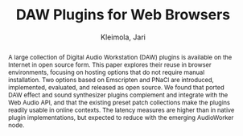 --- 
title: "DAW Plugins for Web Browsers" 
abstract: "A large collection of Digital Audio Workstation (DAW) plugins is available on the Internet in open source form. This paper explores their reuse in browser environments, focusing on hosting options that do not require manual installation. Two options based on Emscripten and PNaCl are introduced, implemented, evaluated, and released as open source. We found that ported DAW effect and sound synthesizer plugins complement and integrate with the Web Audio API, and that the existing preset patch collections make the plugins readily usable in online contexts. The latency measures are higher than in native plugin implementations, but expected to reduce with the emerging AudioWorker node." 
address: "Paris" 
author: "Kleimola, Jari"
webAuthor: "Jari Kleimola" 
booktitle: "Proceedings of the International Web Audio Conference" 
editor: "Goldszmidt, Samuel and Schnell, Norbert and Saiz, Victor and Matuszewski, Benjamin" 
month: "January"
pages: "" 
publisher: "IRCAM" 
series: "WAC '15"
track: "Paper"  
year: "2015" 
id: "2015_23" 
tags: year2015
media: https://medias.ircam.fr/xe6608e 
pdflink: /_data/papers/pdf/2015/2015_23.pdf
ISSN: 2663-5844
---